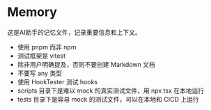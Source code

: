 # Memory

这是AI助手的记忆文件，记录重要信息和上下文。

- 使用 pnpm 而非 npm
- 测试框架是 vitest
- 除非用户明确提及，否则不要创建 Markdown 文档
- 不要写 any 类型
- 使用 HookTester 测试 hooks
- scripts 目录下是难以 mock 的真实测试文件，用 npx tsx 在本地运行
- tests 目录下是容易 mock 的测试文件，可以在本地和 CICD 上运行
